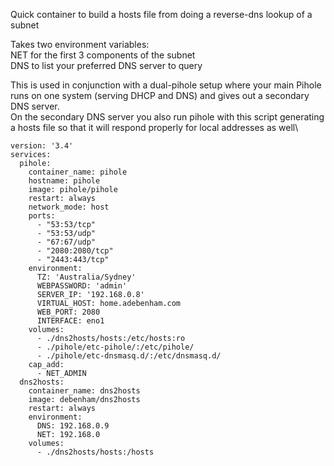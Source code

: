 Quick container to build a hosts file from doing a reverse-dns lookup of a subnet

Takes two environment variables:\
NET for the first 3 components of the subnet\
DNS to list your preferred DNS server to query

This is used in conjunction with a dual-pihole setup where your main Pihole runs on one system (serving DHCP and DNS) and gives out a secondary DNS server.\
On the secondary DNS server you also run pihole with this script generating a hosts file so that it will respond properly for local addresses as well\

    version: '3.4'
    services:
      pihole:
        container_name: pihole
        hostname: pihole
        image: pihole/pihole
        restart: always
        network_mode: host
        ports:
          - "53:53/tcp"
          - "53:53/udp"
          - "67:67/udp"
          - "2080:2080/tcp"
          - "2443:443/tcp"
        environment:
          TZ: 'Australia/Sydney'
          WEBPASSWORD: 'admin'
          SERVER_IP: '192.168.0.8'
          VIRTUAL_HOST: home.adebenham.com
          WEB_PORT: 2080
          INTERFACE: eno1
        volumes:
          - ./dns2hosts/hosts:/etc/hosts:ro
          - ./pihole/etc-pihole/:/etc/pihole/
          - ./pihole/etc-dnsmasq.d/:/etc/dnsmasq.d/
        cap_add:
          - NET_ADMIN
      dns2hosts:
        container_name: dns2hosts
        image: debenham/dns2hosts
        restart: always
        environment:
          DNS: 192.168.0.9
          NET: 192.168.0
        volumes:
          - ./dns2hosts/hosts:/hosts
